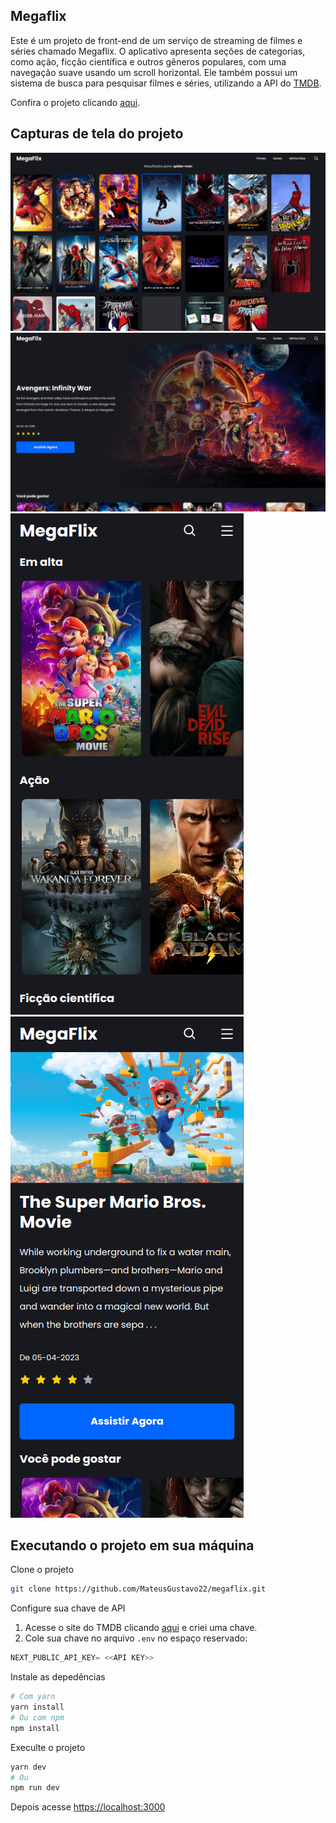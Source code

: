 ## Megaflix
Este é um projeto de front-end de um serviço de streaming de filmes e séries chamado Megaflix. O aplicativo apresenta seções de categorias, como ação, ficção científica e outros gêneros populares, com uma navegação suave usando um scroll horizontal. Ele também possui um sistema de busca para pesquisar filmes e séries, utilizando a API do [TMDB](https://developer.themoviedb.org/docs).

Confira o projeto clicando [aqui](https://megaflix-gamma.vercel.app/).

## Capturas de tela do projeto

![Screenshot](https://github.com/MateusGustavo22/megaflix/blob/main/public/screenshot/print01.png)
![Screenshot](https://github.com/MateusGustavo22/megaflix/blob/main/public/screenshot/print02.png)
![Screenshot](https://github.com/MateusGustavo22/megaflix/blob/main/public/screenshot/mobile01.png)
![Screenshot](https://github.com/MateusGustavo22/megaflix/blob/main/public/screenshot/mobile02.png)

## Executando o projeto em sua máquina

Clone o projeto
```bash
git clone https://github.com/MateusGustavo22/megaflix.git
```
Configure sua chave de API
1. Acesse o site do TMDB clicando [aqui](https://developer.themoviedb.org/docs) e criei uma chave.
2. Cole sua chave no arquivo `.env` no espaço reservado:
```javascript
NEXT_PUBLIC_API_KEY= <<API KEY>>
```

Instale as depedências
```bash
# Com yarn
yarn install
# Ou com npm
npm install
```
Execulte o projeto
```bash
yarn dev
# Ou
npm run dev
```
Depois acesse [https://localhost:3000](https://localhost:3000)
